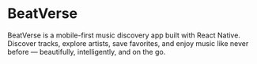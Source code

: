 # BeatVerse
BeatVerse is a mobile-first music discovery app built with React Native. Discover tracks, explore artists, save favorites, and enjoy music like never before — beautifully, intelligently, and on the go.
